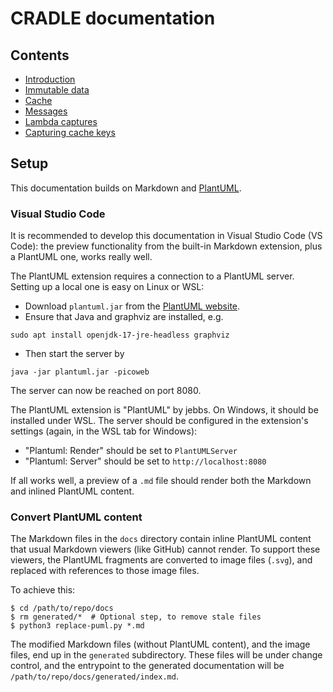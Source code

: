 # CRADLE documentation

## Contents
* [Introduction](intro.md)
* [Immutable data](data.md)
* [Cache](cache.md)
* [Messages](msg_overview.md)
* [Lambda captures](lambda_captures.md)
* [Capturing cache keys](capturing_cache_keys.md)


## Setup
This documentation builds on Markdown and [PlantUML](https://plantuml.com/).

### Visual Studio Code

It is recommended to develop this documentation in Visual Studio Code (VS Code):
the preview functionality from the built-in Markdown extension, plus a PlantUML one,
works really well.

The PlantUML extension requires a connection to a PlantUML server. Setting up a local
one is easy on Linux or WSL:

* Download `plantuml.jar` from the [PlantUML website](https://plantuml.com/).
* Ensure that Java and graphviz are installed, e.g.

```
sudo apt install openjdk-17-jre-headless graphviz
```

* Then start the server by

```
java -jar plantuml.jar -picoweb
```

The server can now be reached on port 8080.

The PlantUML extension is "PlantUML" by jebbs. On Windows, it should be installed under WSL.
The server should be configured in the extension's settings (again, in the WSL tab for Windows):

* "Plantuml: Render" should be set to `PlantUMLServer`
* "Plantuml: Server" should be set to `http://localhost:8080`

If all works well, a preview of a `.md` file should render both the Markdown and inlined
PlantUML content.

### Convert PlantUML content
The Markdown files in the `docs` directory contain inline PlantUML content that
usual Markdown viewers (like GitHub) cannot render. To support these viewers, the PlantUML
fragments are converted to image files (`.svg`), and replaced with
references to those image files.

To achieve this:

```shell
$ cd /path/to/repo/docs
$ rm generated/*  # Optional step, to remove stale files
$ python3 replace-puml.py *.md
```

The modified Markdown files (without PlantUML content), and the image files, end up in the
`generated` subdirectory. These files will be under change control,
and the entrypoint to the generated documentation will be `/path/to/repo/docs/generated/index.md`.
